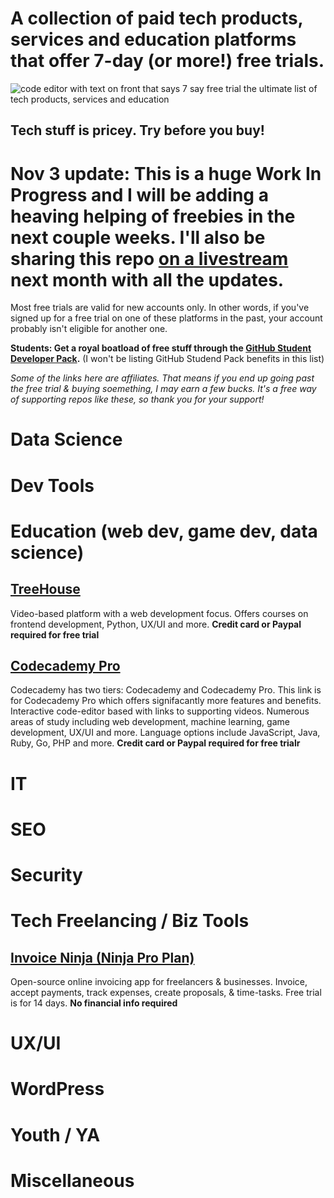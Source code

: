 

# A collection of paid tech products, services and education platforms that offer 7-day (or more!) free trials.

![code editor with text on front that says 7 say free trial the ultimate list of tech products, services and education](https://realtoughcandy.com/wp-content/uploads/2020/11/tech-products-7-day-free-trial-github.jpg)

## Tech stuff is pricey. Try before you buy! 

# Nov 3 update: This is a huge Work In Progress and I will be adding a heaving helping of freebies in the next couple weeks. I'll also be sharing this repo [on a livestream](https://www.youtube.com/realtoughcandy) next month with all the updates. 

Most free trials are valid for new accounts only. In other words, if you've signed up for a free trial on one of these platforms in the past, your account probably isn't eligible for another one. 

**Students: Get a royal boatload of free stuff through the [GitHub Student Developer Pack](https://education.github.com/pack).** (I won't be listing GitHub Studend Pack benefits in this list)

_Some of the links here are affiliates. That means if you end up going past the free trial & buying soemething, I may earn a few bucks. It's a free way of supporting repos like these, so thank you for your support!_ 

# Data Science

# Dev Tools

# Education (web dev, game dev, data science)

## [TreeHouse](https://bit.ly/3ekKpH6)
Video-based platform with a web development focus. Offers courses on frontend development, Python, UX/UI and more. **Credit card or Paypal required for free trial**

## [Codecademy Pro](https://bit.ly/2TQ38ky)
Codecademy has two tiers: Codecademy and Codecademy Pro. This link is for Codecademy Pro which offers signifacantly more features and benefits. Interactive code-editor based with links to supporting videos. Numerous areas of study including web development, machine learning, game development, UX/UI and more. Language options include JavaScript, Java, Ruby, Go, PHP and more.  **Credit card or Paypal required for free trialr**

# IT

# SEO

# Security

# Tech Freelancing / Biz Tools

## [Invoice Ninja (Ninja Pro Plan)](https://app.invoiceninja.com/invoice_now?rc=5lfghibqvs1tddqgy2ydukicofxwij7j)
Open-source online invoicing app for freelancers & businesses. Invoice, accept payments, track expenses, create proposals, & time-tasks. Free trial is for 14 days. **No financial info required**

# UX/UI

# WordPress

# Youth / YA

# Miscellaneous 
